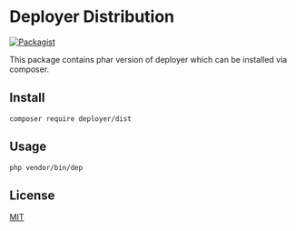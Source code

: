 # Deployer Distribution

[![Packagist](https://img.shields.io/packagist/v/deployer/dist.svg)](https://packagist.org/packages/deployer/dist)

This package contains phar version of deployer which can be installed via composer.

## Install

```
composer require deployer/dist
```

## Usage

```
php vendor/bin/dep
```

## License 

[MIT](https://github.com/deployphp/deployer/blob/master/LICENSE)
